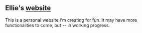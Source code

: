## Ellie's [website](http://people.duke.edu/~lz91/)
This is a personal website I'm creating for fun. It may have more functionalities to come, but -- in working progress. 
